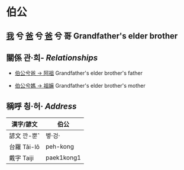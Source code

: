 # 伯公
## [我](member1.md) 兮 [爸](member2.md) 兮 [爸](member8.md) 兮 哥 Grandfather's elder brother

## 關係 관·희- _Relationships_

- [伯公兮爸 → 阿祖](member29.md) Grandfather's elder brother's father

- [伯公兮媽 → 祖嫲](member30.md) Grandfather's elder brother's mother



## 稱呼 칑·허· _Address_

漢字/諺文 | 伯公
--- | ---
諺文 깐-뿐ˆ | 벻·겅·
台羅 Tâi-lô | peh-kong
戴字 Taiji | paek1kong1


